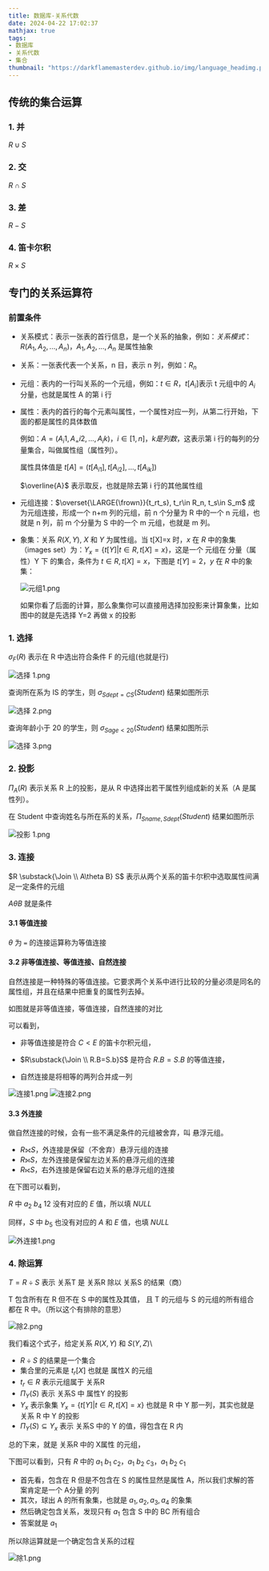 ```yaml
---
title: 数据库-关系代数
date: 2024-04-22 17:02:37
mathjax: true
tags:
- 数据库
- 关系代数
- 集合
thumbnail: "https://darkflamemasterdev.github.io/img/language_headimg.png"
---
```


## 传统的集合运算

### 1. 并

   $R \cup S$

### 2. 交

   $R \cap S$

### 3. 差

   $R - S$

### 4. 笛卡尔积

   $R \times S$

## 专门的关系运算符

### 前置条件

* 关系模式：表示一张表的首行信息，是一个关系的抽象，例如：$关系模式：R(A_1, A_2,...,A_n)$，$A_1, A_2,...,A_n$ 是属性抽象
* 关系：一张表代表一个关系，n 目，表示 n 列，例如：$R_n$
* 元组：表内的一行叫关系的一个元组，例如：$t\in R$，$t[A_i]$表示 t 元组中的 $A_i$ 分量，也就是属性 A 的第 i 行
* 属性：表内的首行的每个元素叫属性，一个属性对应一列，从第二行开始，下面的都是属性的具体数值
  
  例如：$A=(A_i1, A_=i2,...,A_ik)，i\in[1,n]，k 是列数$，这表示第 i 行的每列的分量集合，叫做属性组（属性列）。
  
  属性具体值是 $t[A] = (t[A_{i1}], t[A_{i2}], ..., t[A_{ik}])$
  
  $\overline{A}$ 表示取反，也就是除去第 i 行的其他属性组

* 元组连接：$\overset{\LARGE{\frown}}{t_rt_s}, t_r\in R_n, t_s\in S_m$ 成为元组连接，形成一个 n+m 列的元组，前 n 个分量为 R 中的一个 n 元组，也就是 n 列，前 m 个分量为 S 中的一个 m 元组，也就是 m 列。
* 象集：关系 $R(X, Y)$, $X$ 和 $Y$ 为属性组。当 t[X]=x 时，$x$ 在 $R$ 中的象集（images set）为：$Y_x=\{t[Y]|t\in R, t[X]=x\}$，这是一个 元组在 分量（属性）Y 下 的集合，条件为 $t\in R, t[X]=x$，下图是 $t[Y]=2$，$y$ 在 $R$ 中的象集：
  
  ![元组1.png](数据库-关系代数/元组1.png)

  如果你看了后面的计算，那么象集你可以直接用选择加投影来计算象集，比如图中的就是先选择 Y=2 再做 x 的投影

### 1. 选择

   $\sigma _F\left(R\right)$ 表示在 R 中选出符合条件 F 的元组(也就是行)

   ![选择 1.png](数据库-关系代数/选择1.png)

   查询所在系为 IS 的学生，则 $\sigma _{Sdept=CS} \left(Student\right)$ 结果如图所示

   ![选择 2.png](数据库-关系代数/选择2.png)

   查询年龄小于 20 的学生，则  $\sigma _{Sage<20} \left(Student\right)$ 结果如图所示

   ![选择 3.png](数据库-关系代数/选择3.png)

### 2. 投影

   $\Pi _A \left(R\right)$ 表示关系 R 上的投影，是从 R 中选择出若干属性列组成新的关系（A 是属性列）。

   在 Student 中查询姓名与所在系的关系，$\Pi _{Sname,Sdept} \left(Student\right)$ 结果如图所示

   ![投影 1.png](数据库-关系代数/投影1.png)

### 3. 连接

   $R \substack{\Join \\ A\theta B} S$ 表示从两个关系的笛卡尔积中选取属性间满足一定条件的元组

   $A\theta B$ 就是条件

#### 3.1 等值连接

$\theta$ 为 `=` 的连接运算称为等值连接

#### 3.2 非等值连接、等值连接、自然连接

自然连接是一种特殊的等值连接。它要求两个关系中进行比较的分量必须是同名的属性组，并且在结果中把重复的属性列去掉。

如图就是非等值连接，等值连接，自然连接的对比

可以看到，

* 非等值连接是符合 $C<E$ 的笛卡尔积元组，

* $R\substack{\Join \\ R.B=S.b}S$ 是符合 $R.B=S.B$ 的等值连接，

* 自然连接是将相等的两列合并成一列

![连接1.png](数据库-关系代数/连接1.png)
![连接2.png](数据库-关系代数/连接2.png)

#### 3.3 外连接

做自然连接的时候，会有一些不满足条件的元组被舍弃，叫 悬浮元组。

* $R⟗S$，外连接是保留（不舍弃）悬浮元组的连接
* $R⟕S$，左外连接是保留左边关系的悬浮元组的连接
* $R⟖S$，右外连接是保留右边关系的悬浮元组的连接

在下图可以看到，

$R$ 中 $a_2$ $b_4$ $12$ 没有对应的 $E$ 值，所以填 $NULL$

同样，$S$ 中 $b_5$ 也没有对应的 $A$ 和 $E$ 值，也填 $NULL$

![外连接1.png](数据库-关系代数/外连接1.png)

### 4. 除运算

$T=R\div S$ 表示 关系T 是 关系R 除以 关系S 的结果（商）

T 包含所有在 R 但不在 S 中的属性及其值， 且 T 的元组与 S 的元组的所有组合都在 R 中。（所以这个有排除的意思）

![除2.png](数据库-关系代数/除2.png)

我们看这个式子，给定关系 $R(X, Y)$ 和 $S(Y, Z)$\

* $R\div S$ 的结果是一个集合
* 集合里的元素是 $t_r[X]$ 也就是 属性X 的元组
* $t_r\in R$ 表示元组属于 关系R
* $\Pi _Y(S)$ 表示 关系S 中 属性Y 的投影
* $Y_x$ 表示象集 $Y_x=\{t[Y]|t\in R, t[X]=x\}$ 也就是 R 中 Y 那一列，其实也就是关系 R 中 Y 的投影
* $\Pi _Y(S) \subseteq Y_x$ 表示 关系S 中的 Y 的值，得包含在 R 内

总的下来，就是 关系R 中的 X属性 的元组，

下图可以看到，只有 $R$ 中的 $a_1$ $b_1$ $c_2$，$a_1$ $b_2$ $c_3$，$a_1$ $b_2$ $c_1$

* 首先看，包含在 R 但是不包含在 S 的属性显然是属性 A，所以我们求解的答案肯定是一个 A分量 的列
* 其次，球出 A 的所有象集，也就是 $a_1, a_2,a_3,a_4$ 的象集
* 然后确定包含关系，发现只有 $a_1$ 包含 S 中的 BC 所有组合
* 答案就是 $a_1$

所以除运算就是一个确定包含关系的过程

![除1.png](数据库-关系代数/除1.png)
